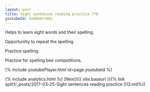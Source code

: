```yaml
---
layout: post
title: Sight sentences reading practice 778
youtubeId: 5xhWU4rrH5s
---
```

 
 
Helps to learn sight words and their spelling.

Opportunitiy to repeat the spelling. 

Practice spelling. 
 
Practice for spelling bee competitions. 
 
{% include youtubePlayer.html id=page.youtubeId %}
 
 
{% include analytics.html %} 
[Next]({{ site.baseurl }}{% link  split1/_posts/2017-03-25-Sight sentences reading practice 513.md%})
 
